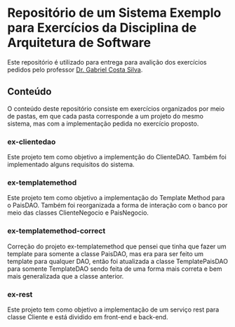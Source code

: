 # Repositório de um Sistema Exemplo para Exercícios da Disciplina de Arquitetura de Software

Este repositório é utilizado para entrega para avalição dos exercícios pedidos pelo professor [Dr. Gabriel Costa Silva](http://gabrielcosta.utfpr.site).

## Conteúdo

O conteúdo deste repositório consiste em exercícios organizados por meio de pastas, em que cada pasta corresponde a um projeto do mesmo sistema, mas com a implementação pedida no exercício proposto.

### ex-clientedao

Este projeto tem como objetivo a implementção do ClienteDAO. Também foi implementado alguns requisitos do sistema.

### ex-templatemethod

Este projeto tem como objetivo a implementação do Template Method para o PaisDAO. Também foi reorganizada a forma de interação com o banco por meio das classes ClienteNegocio e PaisNegocio.

### ex-templatemethod-correct

Correção do projeto ex-templatemethod que pensei que tinha que fazer um template para somente a classe PaisDAO, mas era para ser feito um template para qualquer DAO, então foi atualizada a classe TemplatePaisDAO para somente TemplateDAO sendo feita de uma forma mais correta e bem mais generalizada que a classe anterior.

### ex-rest

Este projeto tem como objetivo a implementação de um serviço rest para classe Cliente e está dividido em front-end e back-end.
